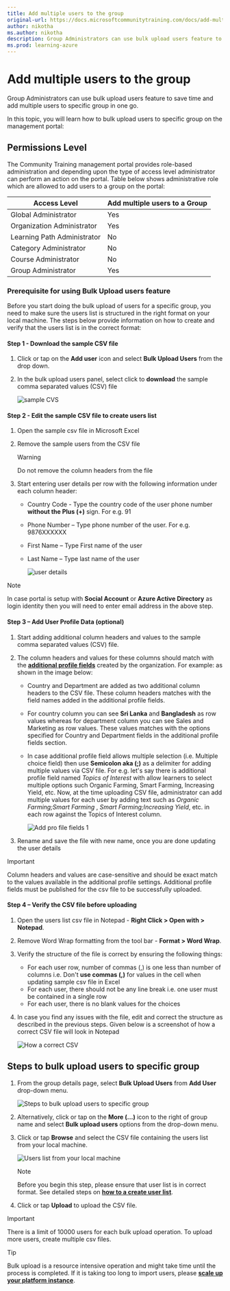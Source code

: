 ```yaml
---
title: Add multiple users to the group
original-url: https://docs.microsoftcommunitytraining.com/docs/add-multiple-users-to-the-group
author: nikotha
ms.author: nikotha
description: Group Administrators can use bulk upload users feature to save time and add multiple users to specific group in one go.
ms.prod: learning-azure
---
```


# Add multiple users to the group

Group Administrators can use bulk upload users feature to save time and add multiple users to specific group in one go.

In this topic, you  will learn how to bulk upload users to specific group on the management portal:  

## Permissions Level

The Community Training management portal provides role-based administration and depending upon the type of access level administrator can perform an action on the portal. Table below shows administrative role which are allowed to add users to a group on the portal:

| Access Level    | Add multiple users to a Group |
| --- | --- |
| Global Administrator | Yes |
| Organization Administrator  | Yes |
| Learning Path Administrator | No |
| Category Administrator | No |
| Course Administrator | No |
| Group Administrator | Yes |

### Prerequisite for using Bulk Upload users feature

Before you start doing the bulk upload of users for a specific group, you need to make sure the users list is structured in the right format on your local machine. The steps below provide information on how to create and verify that the users list is in the correct format:

#### Step 1 - Download the sample CSV file

1. Click or tap on the **Add user** icon and select **Bulk Upload Users** from the drop down.

2. In the bulk upload users panel, select click to **download** the sample comma separated values (CSV) file

    ![sample CVS](../../media/sample%20CVS.png)

#### Step 2 - Edit the sample CSV file to create users list

1. Open the sample csv file in Microsoft Excel

2. Remove the sample users from the CSV file  

    > [!WARNING]
    > Do not remove the column headers from the file

3. Start entering user details per row with the following information under each column header:
    - Country Code - Type the country code of the user phone number **without the Plus (+)** sign. For e.g. 91
    - Phone Number – Type phone number of the user. For e.g. 9876XXXXXX
    - First Name – Type First name of the user
    - Last Name – Type last name of the user

        ![user details](../../media/image%2857%29.png)

> [!NOTE]
> In case portal is setup with **Social Account** or **Azure Active Directory** as login identity then you will need to enter email address in the above step.

#### Step 3 – Add User Profile Data (optional)

1. Start adding additional column headers and values to the sample comma separated values (CSV) file.

2. The column headers and values for these columns should match with the [**additional profile fields**](../../settings/add-additional-profile-fields-for-user-information.md) created by the organization. For example: as shown in the image below:
    - Country and Department are added as two additional column headers to the CSV file. These column headers matches with the field names added in the additional profile fields.
    - For country column you can see **Sri Lanka** and **Bangladesh** as row values whereas for department column you can see Sales and Marketing as row values. These values matches with the options specified for Country and Department fields in the additional profile fields section.
    - In case additional profile field allows multiple selection (i.e. Multiple choice field) then use **Semicolon aka (;)** as a delimiter for adding multiple values via CSV file. For e.g. let's say there is additional profile field named *Topics of Interest* with allow learners to select multiple options such Organic Farming, Smart Farming, Increasing Yield, etc.  Now, at the time uploading CSV file, administrator can add multiple values for each user by adding text such as *Organic Farming;Smart Farming* ,  *Smart Farming;Increasing Yield*, etc. in each row against the Topics of Interest column.

        ![Add pro file fields 1](../../media/Addprofilefields1.JPG)

3. Rename and save the file with new name, once you are done updating the user details

> [!IMPORTANT]
> Column headers and values are case-sensitive and should be exact match to the values available in the additional profile settings. Additional profile fields must be published for the csv file to be successfully uploaded.

#### Step 4 – Verify the CSV file before uploading

1. Open the users list csv file in Notepad - **Right Click > Open with > Notepad**.

2. Remove Word Wrap formatting from the tool bar - **Format > Word Wrap**.

3. Verify the structure of the file is correct by ensuring the following things:
    - For each user row, number of commas (,) is one less than number of columns i.e. Don't **use commas (,)** for values in the cell when updating sample csv file in Excel
    - For each user, there should not be any line break i.e. one user must be contained in a single row
    - For each user, there is no blank values for the choices

4. In case you find any issues with the file, edit and correct the structure as described in the previous steps. Given below is a screenshot of how a correct CSV file will look in Notepad

    ![How a correct CSV](../../media/image%2864%29.png)

## Steps to bulk upload users to specific group

1. From the group details page, select **Bulk Upload Users** from **Add User** drop-down menu.

    ![Steps to bulk upload users to specific group](../../media/image%2858%29.png)

2. Alternatively, click or tap on the **More (...)** icon to the right of group name and select **Bulk upload users** options from the drop-down menu.

3. Click or tap **Browse** and select the CSV file containing the users list from your local machine.

    ![Users list from your local machine](../../media/image%2859%29.png)

    > [!NOTE]
    > Before you begin this step, please ensure that user list is in correct format. See detailed steps on [**how to a create user list**](#prerequisite-for-using-bulk-upload-users-feature).

4. Click or tap **Upload** to upload the CSV file.

> [!IMPORTANT]
> There is a limit of 10000 users for each bulk upload operation. To upload more users, create multiple csv files.

> [!Tip]
> Bulk upload is a resource intensive operation and might take time until the process is completed. If it is taking too long to import users, please [**scale up your platform instance**](../../infrastructure-management/configure-your-platform-infrastructure/scale-up-instance-configuration.md).

